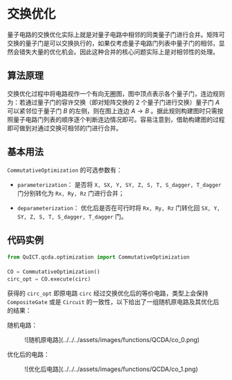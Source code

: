 # 交换优化

量子电路的交换优化实际上就是对量子电路中相邻的同类量子门进行合并。矩阵可交换的量子门是可以交换执行的，如果仅考虑量子电路门列表中量子门的相邻，显然会错失大量的优化机会。因此这种合并的核心问题实际上是对相邻性的处理。

## 算法原理

交换优化过程中将电路视作一个有向无圈图，图中顶点表示各个量子门，连边规则为：若通过量子门的容许交换（即对矩阵交换的 $2$ 个量子门进行交换）量子门 $A$ 可以紧邻位于量子门 $B$ 的左侧，则在图上连边 $A\to B$ 。据此规则构建图时只需按照量子电路门列表的顺序逐个判断连边情况即可。容易注意到，借助构建图的过程即可做到对通过交换可相邻的门进行合并。

## 基本用法

`CommutativeOptimization` 的可选参数有：

- `parameterization`： 是否将 `X, SX, Y, SY, Z, S, T, S_dagger, T_dagger` 门分别转化为 `Rx, Ry, Rz` 门进行合并；

- `deparameterization`： 优化后是否在可行时将 `Rx, Ry, Rz` 门转化回 `SX, Y, SY, Z, S, T, S_dagger, T_dagger` 门。

## 代码实例

``` python
from QuICT.qcda.optimization import CommutativeOptimization

CO = CommutativeOptimization()
circ_opt = CO.execute(circ)
```

获得的 `circ_opt` 即原电路 `circ` 经过交换优化后的等价电路，类型上会保持 `CompositeGate` 或是 `Circuit` 的一致性，以下给出了一组随机原电路及其优化后的结果：

随机电路：

<figure markdown>
![随机原电路](../../../assets/images/functions/QCDA/co_0.png)
</figure>

优化后的电路：

<figure markdown>
![优化后电路](../../../assets/images/functions/QCDA/co_1.png)
</figure>
